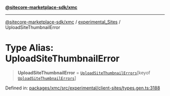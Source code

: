 [**@sitecore-marketplace-sdk/xmc**](../../../../README.md)

***

[@sitecore-marketplace-sdk/xmc](../../../../README.md) / [experimental\_Sites](../README.md) / UploadSiteThumbnailError

# Type Alias: UploadSiteThumbnailError

> **UploadSiteThumbnailError** = [`UploadSiteThumbnailErrors`](UploadSiteThumbnailErrors.md)\[keyof [`UploadSiteThumbnailErrors`](UploadSiteThumbnailErrors.md)\]

Defined in: [packages/xmc/src/experimental/client-sites/types.gen.ts:3188](https://github.com/Sitecore/marketplace-sdk/blob/main/packages/xmc/src/experimental/client-sites/types.gen.ts#L3188)
